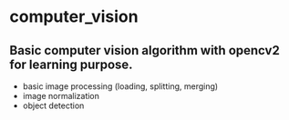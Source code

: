 # computer_vision

## Basic computer vision algorithm with opencv2 for learning purpose.
* basic image processing (loading, splitting, merging)
* image normalization
* object detection
